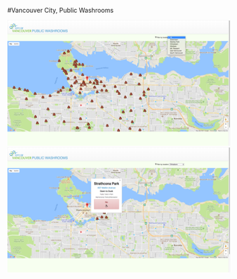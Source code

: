 #Vancouver City, Public Washrooms 

![Screenshot 1](https://raw.githubusercontent.com/marcomoral89/bswdft-hackathon-proj/master/Screenshot1.png)
![Screenshot 2](https://raw.githubusercontent.com/marcomoral89/bswdft-hackathon-proj/master/Screenshot2.png)